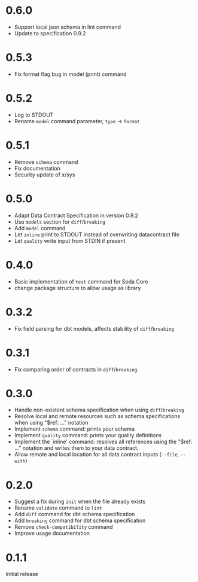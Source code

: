 # 0.6.0
- Support local json schema in lint command
- Update to specification 0.9.2

# 0.5.3
- Fix format flag bug in model (print) command

# 0.5.2
- Log to STDOUT
- Rename `model` command parameter, `type` -> `format`

# 0.5.1
- Remove `schema` command
- Fix documentation
- Security update of x/sys

# 0.5.0
- Adapt Data Contract Specification in version 0.9.2
- Use `models` section for `diff`/`breaking`
- Add `model` command
- Let `inline` print to STDOUT instead of overwriting datacontract file
- Let `quality` write input from STDIN if present 

# 0.4.0
- Basic implementation of `test` command for Soda Core
- change package structure to allow usage as library

# 0.3.2
- Fix field parsing for dbt models, affects stability of `diff`/`breaking`

# 0.3.1
- Fix comparing order of contracts in `diff`/`breaking`

# 0.3.0
- Handle non-existent schema specification when using `diff`/`breaking`
- Resolve local and remote resources such as schema specifications when using "$ref: ..." notation
- Implement `schema` command: prints your schema
- Implement `quality` command: prints your quality definitions 
- Implement the `inline' command: resolves all references using the "$ref: ..." notation and writes them to your data contract.
- Allow remote and local location for all data contract inputs (`--file`, `--with`)

# 0.2.0

- Suggest a fix during `init` when the file already exists
- Rename `validate` command to `lint`
- Add `diff` command for dbt schema specification
- Add `breaking` command for dbt schema specification
- Remove `check-compatibility` command
- Improve usage documentation

# 0.1.1

Initial release
